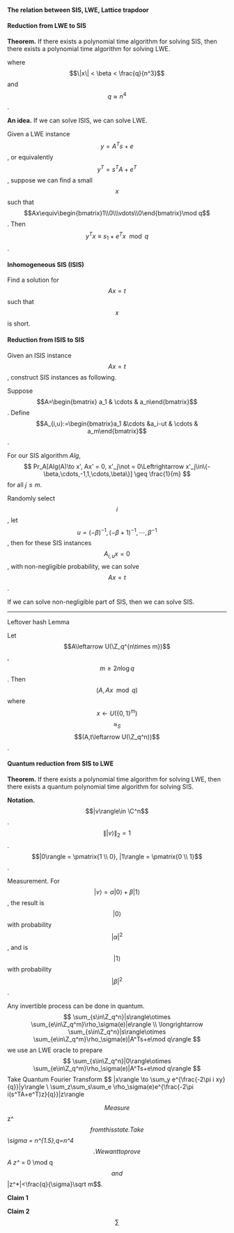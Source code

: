 ####  The relation between SIS, LWE, Lattice trapdoor

#### Reduction from LWE to SIS

**Theorem.** If there exists a polynomial time algorithm for solving SIS, then there exists a polynomial time algorithm for solving LWE.

where $$\|x\| < \beta < \frac{q}{n^3}$$ and $$q\approx n^4$$.

**An idea.** If we can solve ISIS, we can solve LWE.

Given a LWE instance $$y=A^Ts+e$$, or equivalently $$y^T=s^TA+e^T$$, suppose we can find a small $$x$$ such that $$Ax\equiv\begin{bmatrix}1\\0\\\vdots\\0\end{bmatrix}\mod q$$. Then $$y^Tx \equiv s_1 + e^Tx\mod q$$.

#### Inhomogeneous SIS (ISIS)

Find a solution for $$Ax=t$$ such that $$x$$ is short.

#### Reduction from ISIS to SIS

Given an ISIS instance $$Ax=t$$, construct SIS instances as following.

Suppose $$A=\begin{bmatrix} a_1 & \cdots & a_n\end{bmatrix}$$. Define $$A_{i,u}:=\begin{bmatrix}a_1 &\cdots &a_i-ut & \cdots & a_m\end{bmatrix}$$. 

For our SIS algorithm $Alg$, 
$$
Pr_A[Alg(A)\to x', Ax' = 0, x'_j\not = 0\Leftrightarrow x'_j\in\{-\beta,\cdots,-1,1,\cdots,\beta\}] \geq \frac{1}{m}
$$
 for all $j\leq m$.

Randomly select $$i$$, let $$u = (-\beta)^{-1}, (-\beta + 1)^{-1},\cdots, \beta^{-1}$$, then for these SIS instances $$A_{i,u}x=0$$, with non-negligible probability, we can solve $$Ax=t$$.

If we can solve non-negligible part of SIS, then we can solve SIS.

---

Leftover hash Lemma

Let $$A\leftarrow U(\Z_q^{n\times m})$$, $$m\geq 2n\log q$$. Then $$(A,Ax\mod q)$$ where $$x\leftarrow U(\{0,1\}^m)$$ $$\approx_S$$ $$(A,t\leftarrow U(\Z_q^n))$$.

#### Quantum reduction from SIS to LWE

**Theorem.** If there exists a polynomial time algorithm for solving LWE, then there exists a quantum polynomial time algorithm for solving SIS.

**Notation.** $$|v\rangle\in \C^n$$. $$\||v\rangle\|_2 = 1$$. $$|0\rangle = \pmatrix{1 \\ 0}, |1\rangle = \pmatrix{0 \\ 1}$$.

Measurement. For $$|v\rangle = \alpha |0\rangle + \beta |1\rangle$$, the result is $$|0\rangle$$ with probability $$|\alpha|^2$$, and is $$|1\rangle$$ with probability $$|\beta|^2$$.

Any invertible process can be done in quantum.
$$
\sum_{s\in\Z_q^n}|s\rangle\otimes \sum_{e\in\Z_q^m}\rho_\sigma(e)|e\rangle \\
\longrightarrow \sum_{s\in\Z_q^n}|s\rangle\otimes \sum_{e\in\Z_q^m}\rho_\sigma(e)|A^Ts+e\mod q\rangle
$$
we use an LWE oracle to prepare
$$
\sum_{s\in\Z_q^n}|0\rangle\otimes \sum_{e\in\Z_q^m}\rho_\sigma(e)|A^Ts+e\mod q\rangle
$$
Take Quantum Fourier Transform
$$
|x\rangle \to \sum_y e^{\frac{-2\pi i xy}{q}}|y\rangle \\
\sum_z\sum_s\sum_e \rho_\sigma(e)e^{\frac{-2\pi i(s^TA+e^T)z}{q}}|z\rangle

$$
Measure $$z^*$$ from this state. Take $$\sigma = n^{1.5},q=n^4$$.We want to prove $$A z^* = 0 \mod q$$ and $$\|z^*\|<\frac{q}{\sigma}\sqrt m$$.

**Claim 1** 

**Claim 2** $$\sum$$

